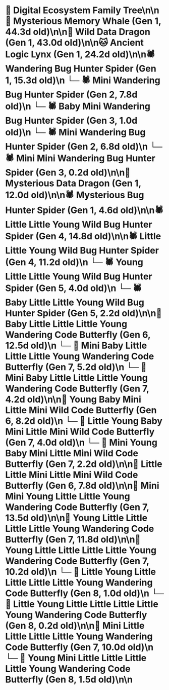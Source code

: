 # 🌳 Digital Ecosystem Family Tree\n\n🐋 Mysterious Memory Whale (Gen 1, 44.3d old)\n\n🐉 Wild Data Dragon (Gen 1, 43.0d old)\n\n🐱 Ancient Logic Lynx (Gen 1, 24.2d old)\n\n🕷️ Wandering Bug Hunter Spider (Gen 1, 15.3d old)\n  └─ 🕷️ Mini Wandering Bug Hunter Spider (Gen 2, 7.8d old)\n    └─ 🕷️ Baby Mini Wandering Bug Hunter Spider (Gen 3, 1.0d old)\n  └─ 🕷️ Mini Wandering Bug Hunter Spider (Gen 2, 6.8d old)\n    └─ 🕷️ Mini Mini Wandering Bug Hunter Spider (Gen 3, 0.2d old)\n\n🐉 Mysterious Data Dragon (Gen 1, 12.0d old)\n\n🕷️ Mysterious Bug Hunter Spider (Gen 1, 4.6d old)\n\n🕷️ Little Little Young Wild Bug Hunter Spider (Gen 4, 14.8d old)\n\n🕷️ Little Little Young Wild Bug Hunter Spider (Gen 4, 11.2d old)\n  └─ 🕷️ Young Little Little Young Wild Bug Hunter Spider (Gen 5, 4.0d old)\n  └─ 🕷️ Baby Little Little Young Wild Bug Hunter Spider (Gen 5, 2.2d old)\n\n🦋 Baby Little Little Little Young Wandering Code Butterfly (Gen 6, 12.5d old)\n  └─ 🦋 Mini Baby Little Little Little Young Wandering Code Butterfly (Gen 7, 5.2d old)\n  └─ 🦋 Mini Baby Little Little Little Young Wandering Code Butterfly (Gen 7, 4.2d old)\n\n🦋 Young Baby Mini Little Mini Wild Code Butterfly (Gen 6, 8.2d old)\n  └─ 🦋 Little Young Baby Mini Little Mini Wild Code Butterfly (Gen 7, 4.0d old)\n  └─ 🦋 Mini Young Baby Mini Little Mini Wild Code Butterfly (Gen 7, 2.2d old)\n\n🦋 Little Little Mini Little Mini Wild Code Butterfly (Gen 6, 7.8d old)\n\n🦋 Mini Mini Young Little Little Young Wandering Code Butterfly (Gen 7, 13.5d old)\n\n🦋 Young Little Little Little Little Young Wandering Code Butterfly (Gen 7, 11.8d old)\n\n🦋 Young Little Little Little Little Young Wandering Code Butterfly (Gen 7, 10.2d old)\n  └─ 🦋 Little Young Little Little Little Little Young Wandering Code Butterfly (Gen 8, 1.0d old)\n  └─ 🦋 Little Young Little Little Little Little Young Wandering Code Butterfly (Gen 8, 0.2d old)\n\n🦋 Mini Little Little Little Little Young Wandering Code Butterfly (Gen 7, 10.0d old)\n  └─ 🦋 Young Mini Little Little Little Little Young Wandering Code Butterfly (Gen 8, 1.5d old)\n\n